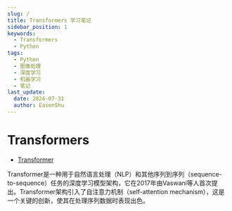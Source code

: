 ```yaml
---
slug: /
title: Transformers 学习笔记 
sidebar_position: 1
keywords:
  - Transformers
  - Python
tags:
  - Python
  - 图像处理
  - 深度学习
  - 机器学习
  - 笔记
last_update:
  date: 2024-07-31
  author: EasonShu
---
```


# Transformers

- [Transformer](https://github.com/huggingface/transformers)

Transformer是一种用于自然语言处理（NLP）和其他序列到序列（sequence-to-sequence）任务的深度学习模型架构，它在2017年由Vaswani等人首次提出。Transformer架构引入了自注意力机制（self-attention mechanism），这是一个关键的创新，使其在处理序列数据时表现出色。

